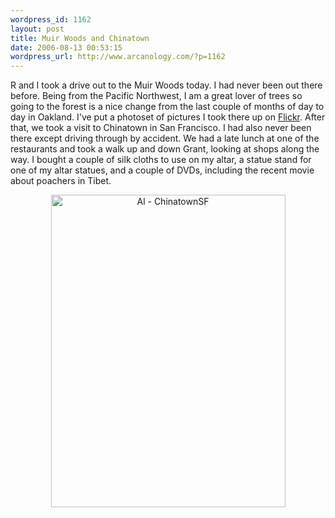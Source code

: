 ```yaml
--- 
wordpress_id: 1162
layout: post
title: Muir Woods and Chinatown
date: 2006-08-13 00:53:15
wordpress_url: http://www.arcanology.com/?p=1162
---
```

R and I took a drive out to the Muir Woods today. I had never been out there before. Being from the Pacific Northwest, I am a great lover of trees so going to the forest is a nice change from the last couple of months of day to day in Oakland. I've put a photoset of pictures I took there up on <a href="http://www.flickr.com/photos/albill/sets/72157594234821434/">Flickr</a>. After that, we took a visit to Chinatown in San Francisco. I had also never been there except driving through by accident. We had a late lunch at one of the restaurants and took a walk up and down Grant, looking at shops along the way. I bought a couple of silk cloths to use on my altar, a statue stand for one of my altar statues, and a couple of DVDs, including the recent movie about poachers in Tibet. <p align="center">
                                                                                                                                                                                                                                                                                                                                                                                                                                                                                                                                                                                                                                                                                                                                                                                                                        <a title="Photo Sharing" href="http://www.flickr.com/photos/albill/213793786/"><img width="375" height="500" alt="Al - ChinatownSF" src="http://static.flickr.com/92/213793786_bd5fffae76.jpg" /></a>
                                                                                                                                                                                                                                                                                                                                                                                                                                                                                                                                                                                                                                                                                                                                                                                                                      </p>